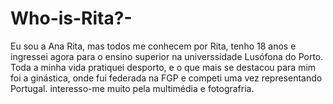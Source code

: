 # Who-is-Rita?-
Eu sou a Ana Rita, mas todos me conhecem por Rita, tenho 18 anos e ingressei agora para o ensino superior na universsidade Lusófona do Porto. Toda a minha vida pratiquei desporto, e o que mais se destacou para mim foi a ginástica, onde fui federada na FGP e competi uma vez representando Portugal. interesso-me muito pela multimédia e fotografria.
